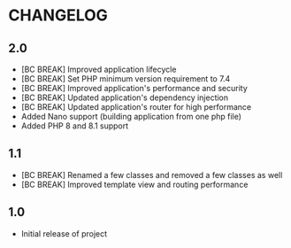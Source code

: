 CHANGELOG
=========

2.0
---

* [BC BREAK] Improved application lifecycle
* [BC BREAK] Set PHP minimum version requirement to 7.4
* [BC BREAK] Improved application's performance and security
* [BC BREAK] Updated application's dependency injection
* [BC BREAK] Updated application's router for high performance
* Added Nano support (building application from one php file)
* Added PHP 8 and 8.1 support

1.1
---

* [BC BREAK] Renamed a few classes and removed a few classes as well
* [BC BREAK] Improved template view and routing performance

1.0
---



* Initial release of project
